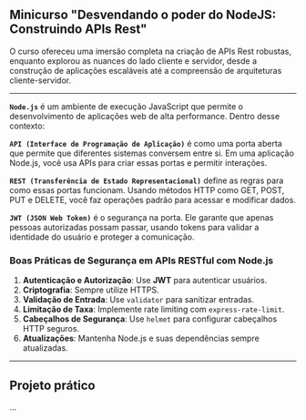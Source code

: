 ## **Minicurso "Desvendando o poder do NodeJS: Construindo APIs Rest"**

O curso ofereceu uma imersão completa na criação de APIs Rest robustas, enquanto explorou as nuances do lado cliente e servidor, desde a construção de aplicações escaláveis até a compreensão de arquiteturas cliente-servidor.
___

**`Node.js`** é um ambiente de execução JavaScript que permite o desenvolvimento de aplicações web de alta performance. Dentro desse contexto:

**`API (Interface de Programação de Aplicação)`** é como uma porta aberta que permite que diferentes sistemas conversem entre si. Em uma aplicação Node.js, você usa APIs para criar essas portas e permitir interações.

**`REST (Transferência de Estado Representacional)`** define as regras para como essas portas funcionam. Usando métodos HTTP como GET, POST, PUT e DELETE, você faz operações padrão para acessar e modificar dados.

**`JWT (JSON Web Token)`** é o segurança na porta. Ele garante que apenas pessoas autorizadas possam passar, usando tokens para validar a identidade do usuário e proteger a comunicação.

### **Boas Práticas de Segurança em APIs RESTful com Node.js**

1. **Autenticação e Autorização**: Use **JWT** para autenticar usuários.
2. **Criptografia**: Sempre utilize HTTPS.
3. **Validação de Entrada**: Use `validator` para sanitizar entradas.
4. **Limitação de Taxa**: Implemente rate limiting com `express-rate-limit`.
5. **Cabeçalhos de Segurança**: Use `helmet` para configurar cabeçalhos HTTP seguros.
6. **Atualizações**: Mantenha Node.js e suas dependências sempre atualizadas.

 ____

 ## **Projeto prático**

 ...